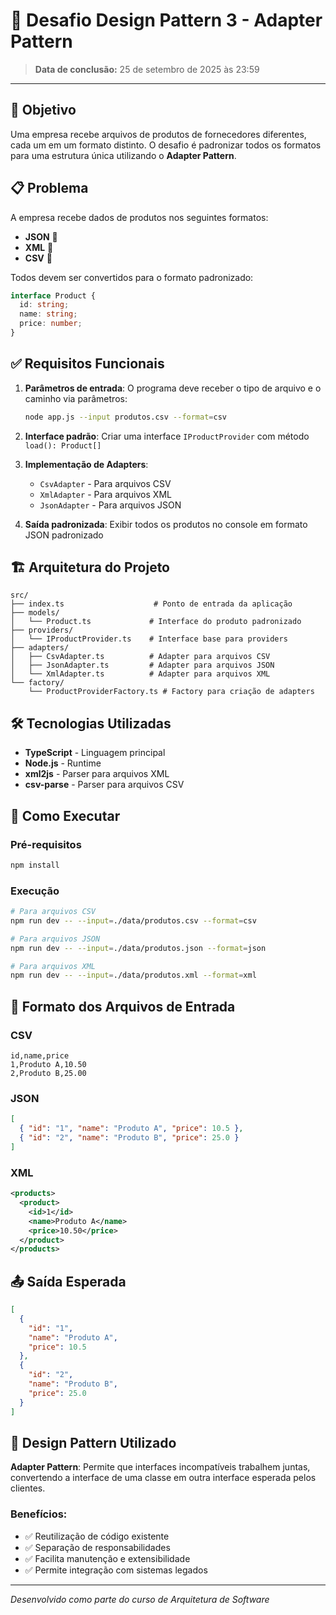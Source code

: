 # 📌 Desafio Design Pattern 3 - Adapter Pattern

> **Data de conclusão:** 25 de setembro de 2025 às 23:59

---

## 🎯 Objetivo

Uma empresa recebe arquivos de produtos de fornecedores diferentes, cada um em um formato distinto. O desafio é padronizar todos os formatos para uma estrutura única utilizando o **Adapter Pattern**.

## 📋 Problema

A empresa recebe dados de produtos nos seguintes formatos:

- **JSON** 📄
- **XML** 📄
- **CSV** 📄

Todos devem ser convertidos para o formato padronizado:

```typescript
interface Product {
  id: string;
  name: string;
  price: number;
}
```

## ✅ Requisitos Funcionais

1. **Parâmetros de entrada**: O programa deve receber o tipo de arquivo e o caminho via parâmetros:

   ```bash
   node app.js --input produtos.csv --format=csv
   ```

2. **Interface padrão**: Criar uma interface `IProductProvider` com método `load(): Product[]`

3. **Implementação de Adapters**:

   - `CsvAdapter` - Para arquivos CSV
   - `XmlAdapter` - Para arquivos XML
   - `JsonAdapter` - Para arquivos JSON

4. **Saída padronizada**: Exibir todos os produtos no console em formato JSON padronizado

## 🏗️ Arquitetura do Projeto

```
src/
├── index.ts                    # Ponto de entrada da aplicação
├── models/
│   └── Product.ts             # Interface do produto padronizado
├── providers/
│   └── IProductProvider.ts    # Interface base para providers
├── adapters/
│   ├── CsvAdapter.ts          # Adapter para arquivos CSV
│   ├── JsonAdapter.ts         # Adapter para arquivos JSON
│   └── XmlAdapter.ts          # Adapter para arquivos XML
└── factory/
    └── ProductProviderFactory.ts # Factory para criação de adapters
```

## 🛠️ Tecnologias Utilizadas

- **TypeScript** - Linguagem principal
- **Node.js** - Runtime
- **xml2js** - Parser para arquivos XML
- **csv-parse** - Parser para arquivos CSV

## 🚀 Como Executar

### Pré-requisitos

```bash
npm install
```

### Execução

```bash
# Para arquivos CSV
npm run dev -- --input=./data/produtos.csv --format=csv

# Para arquivos JSON
npm run dev -- --input=./data/produtos.json --format=json

# Para arquivos XML
npm run dev -- --input=./data/produtos.xml --format=xml
```

## 📁 Formato dos Arquivos de Entrada

### CSV

```csv
id,name,price
1,Produto A,10.50
2,Produto B,25.00
```

### JSON

```json
[
  { "id": "1", "name": "Produto A", "price": 10.5 },
  { "id": "2", "name": "Produto B", "price": 25.0 }
]
```

### XML

```xml
<products>
  <product>
    <id>1</id>
    <name>Produto A</name>
    <price>10.50</price>
  </product>
</products>
```

## 📤 Saída Esperada

```json
[
  {
    "id": "1",
    "name": "Produto A",
    "price": 10.5
  },
  {
    "id": "2",
    "name": "Produto B",
    "price": 25.0
  }
]
```

## 🎨 Design Pattern Utilizado

**Adapter Pattern**: Permite que interfaces incompatíveis trabalhem juntas, convertendo a interface de uma classe em outra interface esperada pelos clientes.

### Benefícios:

- ✅ Reutilização de código existente
- ✅ Separação de responsabilidades
- ✅ Facilita manutenção e extensibilidade
- ✅ Permite integração com sistemas legados

---

_Desenvolvido como parte do curso de Arquitetura de Software_
